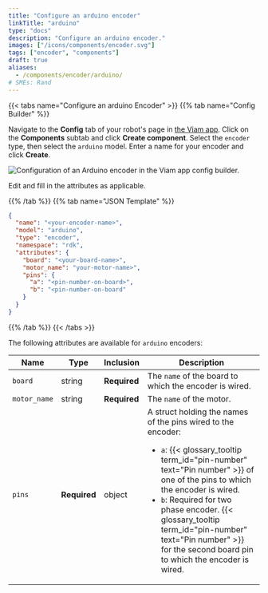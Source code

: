 ```yaml
---
title: "Configure an arduino encoder"
linkTitle: "arduino"
type: "docs"
description: "Configure an arduino encoder."
images: ["/icons/components/encoder.svg"]
tags: ["encoder", "components"]
draft: true
aliases:
  - /components/encoder/arduino/
# SMEs: Rand
---
```


{{< tabs name="Configure an arduino Encoder" >}}
{{% tab name="Config Builder" %}}

Navigate to the **Config** tab of your robot's page in [the Viam app](https://app.viam.com).
Click on the **Components** subtab and click **Create component**.
Select the `encoder` type, then select the `arduino` model.
Enter a name for your encoder and click **Create**.

![Configuration of an Arduino encoder in the Viam app config builder.](/build/configure/components/encoder/configure-arduino.png)

Edit and fill in the attributes as applicable.

{{% /tab %}}
{{% tab name="JSON Template" %}}

```json {class="line-numbers linkable-line-numbers"}
{
  "name": "<your-encoder-name>",
  "model": "arduino",
  "type": "encoder",
  "namespace": "rdk",
  "attributes": {
    "board": "<your-board-name>",
    "motor_name": "your-motor-name>",
    "pins": {
      "a": "<pin-number-on-board>",
      "b": "<pin-number-on-board"
    }
  }
}
```

{{% /tab %}}
{{< /tabs >}}

The following attributes are available for `arduino` encoders:

<!-- prettier-ignore -->
| Name | Type | Inclusion | Description |
| ---- | ---- | --------- | ----------- |
| `board` | string | **Required** | The `name` of the board to which the encoder is wired. |
| `motor_name` | string | **Required** | The `name` of the motor. |
| `pins` | **Required** | object | A struct holding the names of the pins wired to the encoder: <ul> <li> <code>a</code>: {{< glossary_tooltip term_id="pin-number" text="Pin number" >}} of one of the pins to which the encoder is wired. </li> <li> <code>b</code>: Required for two phase encoder. {{< glossary_tooltip term_id="pin-number" text="Pin number" >}} for the second board pin to which the encoder is wired. </li> </ul> |
